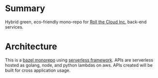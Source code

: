 # Summary

Hybrid green, eco-friendly mono-repo for [Roll the Cloud Inc.](https://github.com/rollthecloudinc) back-end services.

# Architecture

This is a [bazel monorepo](https://bazel.build/) using [serverless framework](https://www.serverless.com/). APIs are serverless hosted as golang, node, and python lambdas on aws. APIs created will be built for cross application usage.
